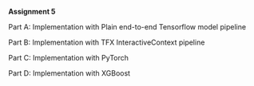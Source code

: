 **Assignment 5**

Part A: Implementation with Plain end-to-end Tensorflow model pipeline

Part B: Implementation with TFX InteractiveContext pipeline

Part C: Implementation with PyTorch

Part D: Implementation with XGBoost
